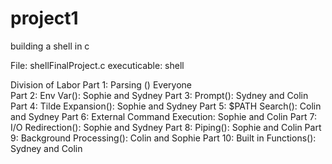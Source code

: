 # project1
building a shell in c

File: shellFinalProject.c
executicable: shell

Division of Labor
Part 1: Parsing () Everyone  
Part 2: Env Var(): Sophie and Sydney
Part 3: Prompt(): Sydney and Colin
Part 4: Tilde Expansion(): Sophie and Sydney
Part 5: $PATH Search(): Colin and Sydney
Part 6: External Command Execution: Sophie and Colin
Part 7: I/O Redirection(): Sophie and Sydney
Part 8: Piping(): Sophie and Colin
Part 9: Background Processing(): Colin and Sophie
Part 10: Built in Functions(): Sydney and Colin



